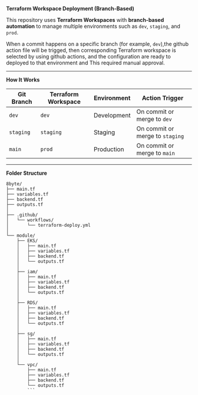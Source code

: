 **Terraform Workspace Deployment (Branch-Based)**

This repository uses **Terraform Workspaces** with **branch-based automation** to manage multiple environments such as `dev`, `staging`, and `prod`.

When a commit happens on a specific branch (for example, `dev`),the github action file will be trigged, then corresponding Terraform workspace is selected by using github actions, and the configuration are ready to deployed to that environment and This required manual approval.

---

**How It Works**

| Git Branch | Terraform Workspace | Environment  | Action Trigger |
|-------------|---------------------|---------------|----------------|
| `dev`       | `dev`               | Development   | On commit or merge to `dev` |
| `staging`   | `staging`           | Staging       | On commit or merge to `staging` |
| `main`      | `prod`              | Production    | On commit or merge to `main` |

---
**Folder Structure**

```
8byte/
├── main.tf
├── variables.tf
├── backend.tf
├── outputs.tf
│
├── .github/
│   └── workflows/
│       └── terraform-deploy.yml
│
└── module/
    ├── EKS/
    │   ├── main.tf
    │   ├── variables.tf
    │   ├── backend.tf
    │   └── outputs.tf
    │
    ├── iam/
    │   ├── main.tf
    │   ├── variables.tf
    │   ├── backend.tf
    │   └── outputs.tf
    │
    ├── RDS/
    │   ├── main.tf
    │   ├── variables.tf
    │   ├── backend.tf
    │   └── outputs.tf
    │
    ├── sg/
    │   ├── main.tf
    │   ├── variables.tf
    │   ├── backend.tf
    │   └── outputs.tf
    │
    └── vpc/
        ├── main.tf
        ├── variables.tf
        ├── backend.tf
        └── outputs.tf
        ```





